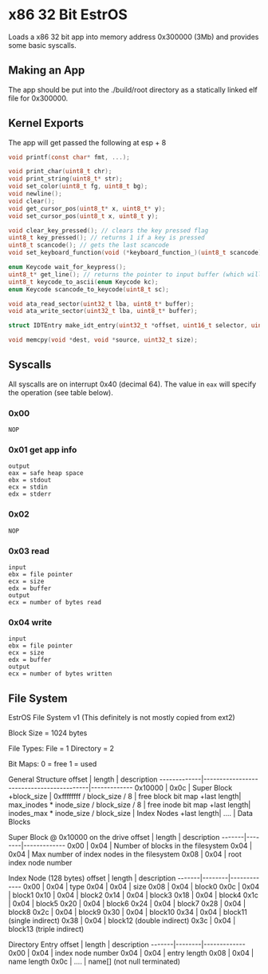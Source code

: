 # x86 32 Bit EstrOS 

Loads a x86 32 bit app into memory address 0x300000 (3Mb) and provides some basic syscalls.

## Making an App

The app should be put into the ./build/root directory as a statically linked elf file for 0x300000.

## Kernel Exports
The app will get passed the following at esp + 8
```c
void printf(const char* fmt, ...);

void print_char(uint8_t chr);
void print_string(uint8_t* str);
void set_color(uint8_t fg, uint8_t bg);
void newline();
void clear();
void get_cursor_pos(uint8_t* x, uint8_t* y);
void set_cursor_pos(uint8_t x, uint8_t y);

void clear_key_pressed(); // clears the key pressed flag
uint8_t key_pressed(); // returns 1 if a key is pressed
uint8_t scancode(); // gets the last scancode
void set_keyboard_function(void (*keyboard_function_)(uint8_t scancode));

enum Keycode wait_for_keypress();
uint8_t* get_line(); // returns the pointer to input buffer (which will get overwritten on next call)
uint8_t keycode_to_ascii(enum Keycode kc);
enum Keycode scancode_to_keycode(uint8_t sc);

void ata_read_sector(uint32_t lba, uint8_t* buffer);
void ata_write_sector(uint32_t lba, uint8_t* buffer);

struct IDTEntry make_idt_entry(uint32_t *offset, uint16_t selector, uint8_t type_attr);

void memcpy(void *dest, void *source, uint32_t size);
```

## Syscalls

All syscalls are on interrupt 0x40 (decimal 64).
The value in `eax` will specify the operation (see table below).

### 0x00
```
NOP
```

### 0x01 get app info
```
output
eax = safe heap space
ebx = stdout
ecx = stdin
edx = stderr
```

### 0x02
```
NOP
```

### 0x03 read
```
input
ebx = file pointer
ecx = size
edx = buffer
output
ecx = number of bytes read
```

### 0x04 write
```
input
ebx = file pointer
ecx = size
edx = buffer
output
ecx = number of bytes written
```

## File System
EstrOS File System v1
(This definitely is not mostly copied from ext2)

Block Size = 1024 bytes

File Types:
File = 1
Directory = 2

Bit Maps:
0 = free
1 = used

General Structure
offset       | length                                   | description
-------------|------------------------------------------|-------------
 0x10000     | 0x0c                                     | Super Block
 +block_size | 0xffffffff / block_size / 8              | free block bit map
 +last length| max_inodes * inode_size / block_size / 8 | free inode bit map
 +last length| inodes_max * inode_size / block_size     | Index Nodes
 +last length| ....                                     | Data Blocks

Super Block @ 0x10000 on the drive
offset | length | description
-------|--------|-------------
0x00   | 0x04   | Number of blocks in the filesystem
0x04   | 0x04   | Max number of index nodes in the filesystem
0x08   | 0x04   | root index node number

Index Node (128 bytes)
offset | length | description
-------|--------|-------------
0x00   | 0x04   | type
0x04   | 0x04   | size
0x08   | 0x04   | block0
0x0c   | 0x04   | block1
0x10   | 0x04   | block2
0x14   | 0x04   | block3
0x18   | 0x04   | block4
0x1c   | 0x04   | block5
0x20   | 0x04   | block6
0x24   | 0x04   | block7
0x28   | 0x04   | block8
0x2c   | 0x04   | block9
0x30   | 0x04   | block10
0x34   | 0x04   | block11 (single indirect)
0x38   | 0x04   | block12 (double indirect)
0x3c   | 0x04   | block13 (triple indirect)

Directory Entry
offset | length | description
-------|--------|-------------
0x00   | 0x04   | index node number
0x04   | 0x04   | entry length
0x08   | 0x04   | name length
0x0c   | ....   | name[] (not null terminated)

